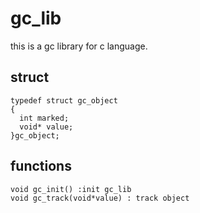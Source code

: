 gc_lib
======

this is a gc library for c language.


struct
-------

    typedef struct gc_object
    {
      int marked;
      void* value;
    }gc_object;


functions
-------
    void gc_init() :init gc_lib
    void gc_track(void*value) : track object
